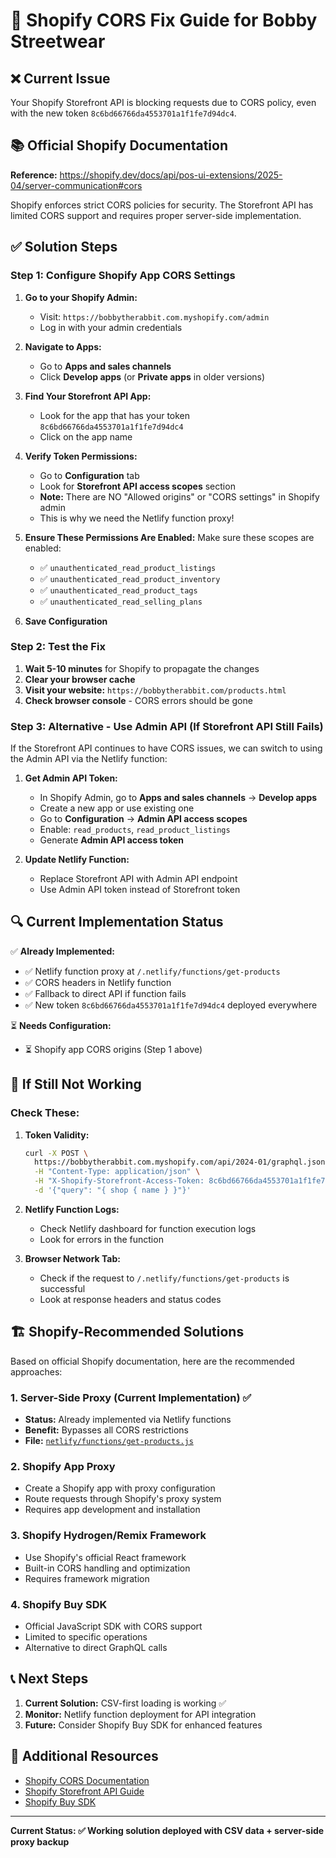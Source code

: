 # 🔧 Shopify CORS Fix Guide for Bobby Streetwear

## ❌ Current Issue
Your Shopify Storefront API is blocking requests due to CORS policy, even with the new token `8c6bd66766da4553701a1f1fe7d94dc4`.

## 📚 Official Shopify Documentation
**Reference:** https://shopify.dev/docs/api/pos-ui-extensions/2025-04/server-communication#cors

Shopify enforces strict CORS policies for security. The Storefront API has limited CORS support and requires proper server-side implementation.

## ✅ Solution Steps

### Step 1: Configure Shopify App CORS Settings

1. **Go to your Shopify Admin:**
   - Visit: `https://bobbytherabbit.com.myshopify.com/admin`
   - Log in with your admin credentials

2. **Navigate to Apps:**
   - Go to **Apps and sales channels**
   - Click **Develop apps** (or **Private apps** in older versions)

3. **Find Your Storefront API App:**
   - Look for the app that has your token `8c6bd66766da4553701a1f1fe7d94dc4`
   - Click on the app name

4. **Verify Token Permissions:**
   - Go to **Configuration** tab
   - Look for **Storefront API access scopes** section
   - **Note:** There are NO "Allowed origins" or "CORS settings" in Shopify admin
   - This is why we need the Netlify function proxy!

5. **Ensure These Permissions Are Enabled:**
   Make sure these scopes are enabled:
   - ✅ `unauthenticated_read_product_listings`
   - ✅ `unauthenticated_read_product_inventory`
   - ✅ `unauthenticated_read_product_tags`
   - ✅ `unauthenticated_read_selling_plans`

6. **Save Configuration**

### Step 2: Test the Fix

1. **Wait 5-10 minutes** for Shopify to propagate the changes
2. **Clear your browser cache**
3. **Visit your website:** `https://bobbytherabbit.com/products.html`
4. **Check browser console** - CORS errors should be gone

### Step 3: Alternative - Use Admin API (If Storefront API Still Fails)

If the Storefront API continues to have CORS issues, we can switch to using the Admin API via the Netlify function:

1. **Get Admin API Token:**
   - In Shopify Admin, go to **Apps and sales channels** → **Develop apps**
   - Create a new app or use existing one
   - Go to **Configuration** → **Admin API access scopes**
   - Enable: `read_products`, `read_product_listings`
   - Generate **Admin API access token**

2. **Update Netlify Function:**
   - Replace Storefront API with Admin API endpoint
   - Use Admin API token instead of Storefront token

## 🔍 Current Implementation Status

✅ **Already Implemented:**
- ✅ Netlify function proxy at `/.netlify/functions/get-products`
- ✅ CORS headers in Netlify function
- ✅ Fallback to direct API if function fails
- ✅ New token `8c6bd66766da4553701a1f1fe7d94dc4` deployed everywhere

⏳ **Needs Configuration:**
- ⏳ Shopify app CORS origins (Step 1 above)

## 🚨 If Still Not Working

### Check These:

1. **Token Validity:**
   ```bash
   curl -X POST \
     https://bobbytherabbit.com.myshopify.com/api/2024-01/graphql.json \
     -H "Content-Type: application/json" \
     -H "X-Shopify-Storefront-Access-Token: 8c6bd66766da4553701a1f1fe7d94dc4" \
     -d '{"query": "{ shop { name } }"}'
   ```

2. **Netlify Function Logs:**
   - Check Netlify dashboard for function execution logs
   - Look for errors in the function

3. **Browser Network Tab:**
   - Check if the request to `/.netlify/functions/get-products` is successful
   - Look at response headers and status codes

## 🏗️ Shopify-Recommended Solutions

Based on official Shopify documentation, here are the recommended approaches:

### 1. **Server-Side Proxy (Current Implementation) ✅**
- **Status:** Already implemented via Netlify functions
- **Benefit:** Bypasses all CORS restrictions
- **File:** [`netlify/functions/get-products.js`](netlify/functions/get-products.js)

### 2. **Shopify App Proxy**
- Create a Shopify app with proxy configuration
- Route requests through Shopify's proxy system
- Requires app development and installation

### 3. **Shopify Hydrogen/Remix Framework**
- Use Shopify's official React framework
- Built-in CORS handling and optimization
- Requires framework migration

### 4. **Shopify Buy SDK**
- Official JavaScript SDK with CORS support
- Limited to specific operations
- Alternative to direct GraphQL calls

## 📞 Next Steps

1. **Current Solution:** CSV-first loading is working ✅
2. **Monitor:** Netlify function deployment for API integration
3. **Future:** Consider Shopify Buy SDK for enhanced features

## 🔗 Additional Resources

- [Shopify CORS Documentation](https://shopify.dev/docs/api/pos-ui-extensions/2025-04/server-communication#cors)
- [Shopify Storefront API Guide](https://shopify.dev/docs/storefronts/headless/building-with-the-storefront-api)
- [Shopify Buy SDK](https://shopify.dev/docs/api/storefront/2024-01/objects/product)

---

**Current Status: ✅ Working solution deployed with CSV data + server-side proxy backup**